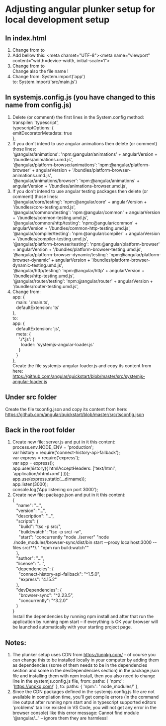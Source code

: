 # Adjusting angular plunker setup for local development setup
## In index.html
1.	Change from <base href="." /> to <base href="/" />
2.	Add bellow this: &lt;meta charset="UTF-8"&gt;&lt;meta name="viewport" content="width=device-width, initial-scale=1"&gt;
3.	Change from <script src="config.js"></script> to <script src="systemjs.config.js"></script><br>Change also the file name !
4.	Change from: System.import('app')<br>to: System.import('src/main.js')
## In systemjs.config.js (you have changed to this name from config.js)
1.	Delete (or comment) the first lines in the System.config method:<br>transpiler: 'typescript',<br>typescriptOptions: {<br>   emitDecoratorMetadata: true<br>},
2.	If you don't intend to use angular animations then delete (or comment) those lines:<br>'@angular/animations': 'npm:@angular/animations' + angularVersion + '/bundles/animations.umd.js',<br>'@angular/platform-browser/animations': 'npm:@angular/platform-browser' + angularVersion + '/bundles/platform-browser-animations.umd.js',<br>    '@angular/animations/browser': 'npm:@angular/animations' + angularVersion + '/bundles/animations-browser.umd.js',
3.	If you don't intend to use angular testing packages then delete (or comment) those lines:<br>'@angular/core/testing': 'npm:@angular/core' + angularVersion + '/bundles/core-testing.umd.js',<br>'@angular/common/testing': 'npm:@angular/common' + angularVersion + '/bundles/common-testing.umd.js',<br>'@angular/common/http/testing': 'npm:@angular/common' + angularVersion + '/bundles/common-http-testing.umd.js',<br>'@angular/compiler/testing': 'npm:@angular/compiler' + angularVersion + '/bundles/compiler-testing.umd.js',<br>'@angular/platform-browser/testing': 'npm:@angular/platform-browser' + angularVersion + '/bundles/platform-browser-testing.umd.js',<br>'@angular/platform-browser-dynamic/testing': 'npm:@angular/platform-browser-dynamic' + angularVersion + '/bundles/platform-browser-dynamic-testing.umd.js',<br>    '@angular/http/testing': 'npm:@angular/http' + angularVersion + '/bundles/http-testing.umd.js',<br>'@angular/router/testing': 'npm:@angular/router' + angularVersion + '/bundles/router-testing.umd.js',
4.	Change from:<br>app: {<br> &nbsp;&nbsp;     main: './main.ts',<br>  &nbsp;&nbsp;    defaultExtension: 'ts'<br>},<br>to:<br>app: {<br>  &nbsp;&nbsp;    defaultExtension: 'js',<br>  &nbsp;&nbsp;   meta: {<br>  &nbsp;&nbsp;&nbsp;&nbsp;      './*.js': {<br>   &nbsp;&nbsp;&nbsp;&nbsp;&nbsp;&nbsp;       loader: 'systemjs-angular-loader.js'<br>  &nbsp;&nbsp;&nbsp;&nbsp;      }<br>  &nbsp;&nbsp;    }<br>},<br>Create the file systemjs-angular-loader.js and copy its content from here:<br>https://github.com/angular/quickstart/blob/master/src/systemjs-angular-loader.js
## Under src folder
Create the file tsconfig.json and copy its content from here:<br>
https://github.com/angular/quickstart/blob/master/src/tsconfig.json
## Back in the root folder
1.	Create new file: server.js and put in it this content:<br>process.env.NODE_ENV = 'production';<br>var history = require('connect-history-api-fallback');<br>var express = require('express');<br>var app = express();<br>app.use(history({ htmlAcceptHeaders: ['text/html', 'application/xhtml+xml'] }));<br>app.use(express.static(__dirname)); <br>app.listen(3000);<br>console.log('App listening on port 3000');
2.	Create new file: package.json and put in it this content:<br>{<br>  &nbsp;&nbsp;  "name": "…",<br>  &nbsp;&nbsp;  "version": "…",<br>  &nbsp;&nbsp;  "description": "…",<br>  &nbsp;&nbsp;  "scripts": {<br>   &nbsp;&nbsp;&nbsp;&nbsp;    "build": "tsc -p src/",<br>   &nbsp;&nbsp;&nbsp;&nbsp;    "build:watch": "tsc -p src/ -w",<br>   &nbsp;&nbsp;&nbsp;&nbsp;    "start": "concurrently \"node ./server\" \"node ./node_modules/browser-sync/dist/bin start --proxy localhost:3000 --files src/**/*.*\" \"npm run build:watch\""<br> &nbsp;&nbsp;   },<br>  &nbsp;&nbsp;  "author": "…",<br>  &nbsp;&nbsp;  "license": "…",<br>  &nbsp;&nbsp;  "dependencies": {<br>     &nbsp;&nbsp;&nbsp;&nbsp;    "connect-history-api-fallback": "^1.5.0",<br>   &nbsp;&nbsp;&nbsp;&nbsp;      "express": "4.15.2"<br>  &nbsp;&nbsp;  },<br>  &nbsp;&nbsp;  "devDependencies": {<br>   &nbsp;&nbsp;&nbsp;&nbsp;     "browser-sync": "^2.23.5",<br>   &nbsp;&nbsp;&nbsp;&nbsp;     "concurrently": "^3.2.0"<br>  &nbsp;&nbsp;  }<br>}<br>Install the dependencies by running npm install and after that run the application by running npm start – if everything is OK your browser will be launched automatically with your starting project page.<br>
## Notes:
1.	The plunker setup uses CDN from https://unpkg.com/ - of course you can change this to be installed locally  in your computer by adding them as dependencies (some of them needs to be in the dependencies section and some in the devDependencies section) in the package.json file and installing them with npm install, then you also need to change line in the systemjs.config.js file, from: paths: { 'npm:': 'https://unpkg.com/' }, to: paths: { 'npm:': ' node_modules/' },
2.	Since the CDN packages defined in the systemjs.config.js file are not available in compilation time, you'll get compile errors (in the command line output after running npm start and in typescript supported editors 'problems' tab like existed in VS Code, you will not get any error in the browser console) like this error message: Cannot find module '@angular/…' – ignore them they are harmless!
